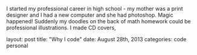 

I started my professional career in high school - my mother was a print designer and I had a new computer and she had photoshop. Magic happened! Suddenly my doodles on the back of math homework could be professional illustrations. I made CD covers, 

layout: post
title:  "Why I code"
date:   August 28th, 2013
categories: code personal